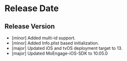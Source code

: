 # Release Date

## Release Version

- [minor] Added multi-id support.
- [minor] Added Info.plist based initialization.
- [major] Updated iOS and tvOS deployment target to 13.
- [major] Updated MoEngage-iOS-SDK to 10.05.0
